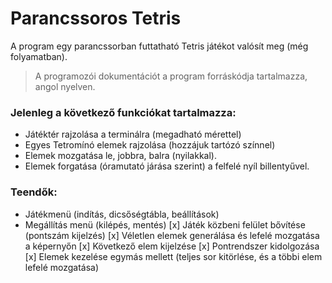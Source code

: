 # Parancssoros Tetris

A program egy parancssorban futtatható Tetris játékot valósít meg (még folyamatban).

> A programozói dokumentációt a program forráskódja tartalmazza, angol nyelven.

### Jelenleg a következő funkciókat tartalmazza:

- Játéktér rajzolása a terminálra (megadható mérettel)
- Egyes Tetromínó elemek rajzolása (hozzájuk tartózó színnel)
- Elemek mozgatása le, jobbra, balra (nyilakkal).
- Elemek forgatása (óramutató járása szerint) a felfelé nyíl billentyűvel.

### Teendők:

- Játékmenü (indítás, dicsőségtábla, beállítások)
- Megállítás menü (kilépés, mentés)
[x] Játék közbeni felület bővítése (pontszám kijelzés)
[x] Véletlen elemek generálása és lefelé mozgatása a képernyőn
[x] Következő elem kijelzése
[x] Pontrendszer kidolgozása
[x] Elemek kezelése egymás mellett (teljes sor kitörlése, és a többi elem lefelé mozgatása)
